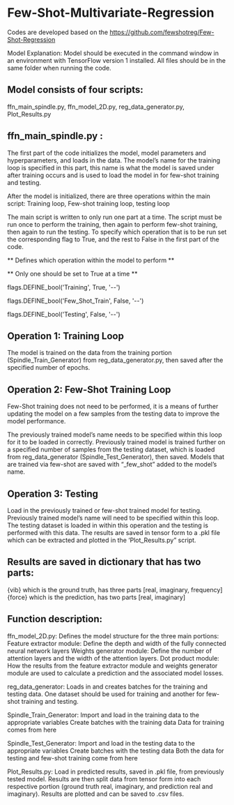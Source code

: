 # Few-Shot-Multivariate-Regression

Codes are developed based on the https://github.com/fewshotreg/Few-Shot-Regression

Model Explanation: 
Model should be executed in the command window in an environment with TensorFlow version 1 installed. All files should be in the same folder when running the code. 

## Model consists of four scripts: 
ffn_main_spindle.py,  ffn_model_2D.py,  reg_data_generator.py,  Plot_Results.py

## ffn_main_spindle.py : 
The first part of the code initializes the model, model parameters and hyperparameters, and loads in the data. The model’s name for the training loop is specified in this part, this name is what the model is saved under after training occurs and is used to load the model in for few-shot training and testing. 

After the model is initialized, there are three operations within the main script:
Training loop, Few-shot training loop, testing loop

The main script is written to only run one part at a time. The script must be run once to perform the training, then again to perform few-shot training, then again to run the testing. To specify which operation that is to be run set the corresponding flag to True, and the rest to False in the first part of the code.

** Defines which operation within the model to perform **

** Only one should be set to True at a time **

flags.DEFINE_bool('Training', True, '--')

flags.DEFINE_bool('Few_Shot_Train', False, '--')

flags.DEFINE_bool('Testing', False, '--')

## Operation 1: Training Loop
The model is trained on the data from the training portion (Spindle_Train_Generator) from reg_data_generator.py, then saved after the specified number of epochs. 
## Operation 2: Few-Shot Training Loop
Few-Shot training does not need to be performed, it is a means of further updating the model on a few samples from the testing data to improve the model performance. 

The previously trained model’s name needs to be specified within this loop for it to be loaded in correctly. Previously trained model is trained further on a specified number of samples from the testing dataset, which is loaded from reg_data_generator (Spindle_Test_Generator), then saved. Models that are trained via few-shot are saved with “_few_shot” added to the model’s name.

## Operation 3: Testing
Load in the previously trained or few-shot trained model for testing. Previously trained model’s name will need to be specified within this loop. The testing dataset is loaded in within this operation and the testing is performed with this data. The results are saved in tensor form to a .pkl file which can be extracted and plotted in the ‘Plot_Results.py” script. 

## Results are saved in dictionary that has two parts:

{vib} which is the ground truth, has three parts [real, imaginary, frequency]
{force} which is the prediction, has two parts [real, imaginary]

## Function description:

ffn_model_2D.py:
Defines the model structure for the three main portions:
Feature extractor module:
	Define the depth and width of the fully connected neural network layers
Weights generator module:
	Define the number of attention layers and the width of the attention layers. 
Dot product module:
	How the results from the feature extractor module and weights generator module are used to calculate a prediction and the associated model losses. 

reg_data_generator:
Loads in and creates batches for the training and testing data. One dataset should be used for training and another for few-shot training and testing. 

Spindle_Train_Generator:
Import and load in the training data to the appropriate variables
Create batches with the training data
Data for training comes from here

Spindle_Test_Generator:
Import and load in the testing data to the appropriate variables
Create batches with the testing data
Both the data for testing and few-shot training come from here

Plot_Results.py:
Load in predicted results, saved in .pkl file, from previously tested model. Results are then split data from tensor form into each respective portion (ground truth real, imaginary, and prediction real and imaginary). Results are plotted and can be saved to .csv files. 
